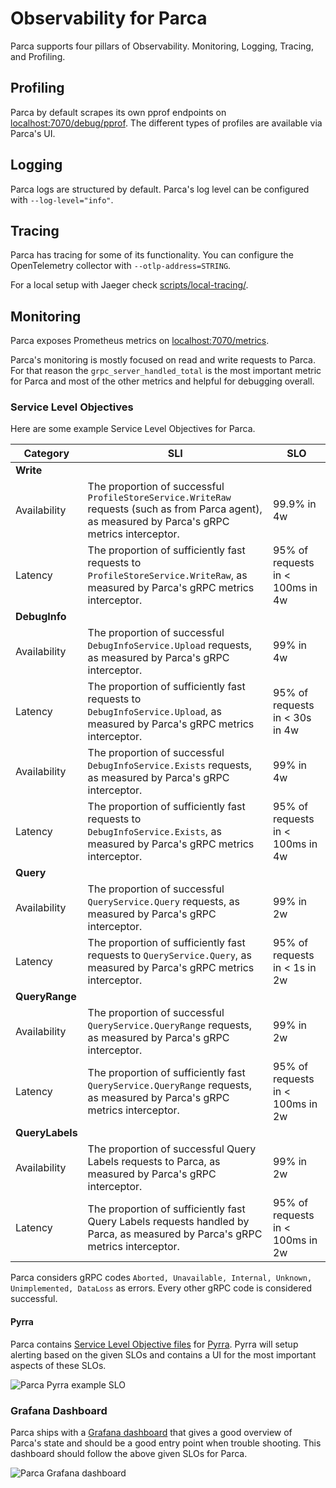 # Observability for Parca

Parca supports four pillars of Observability. Monitoring, Logging, Tracing, and Profiling.

## Profiling

Parca by default scrapes its own pprof endpoints on [localhost:7070/debug/pprof](http://localhost:7070/debug/pprof).
The different types of profiles are available via Parca's UI.

## Logging

Parca logs are structured by default. Parca's log level can be configured with `--log-level="info"`.

## Tracing

Parca has tracing for some of its functionality. You can configure the OpenTelemetry collector with `--otlp-address=STRING`. 

For a local setup with Jaeger check [scripts/local-tracing/](https://github.com/parca-dev/parca/tree/main/scripts/local-tracing).

## Monitoring

Parca exposes Prometheus metrics on [localhost:7070/metrics](http://localhost:7070/metrics).

Parca's monitoring is mostly focused on read and write requests to Parca.
For that reason the `grpc_server_handled_total` is the most important metric for Parca and most of the other metrics and helpful for debugging overall.

### Service Level Objectives

Here are some example Service Level Objectives for Parca.

| Category        | SLI                                                          | SLO                              |
| --------------- | ------------------------------------------------------------ | -------------------------------- |
| **Write**       |                                                              |                                  |
| Availability    | The proportion of successful `ProfileStoreService.WriteRaw` requests (such as from Parca agent), as measured by Parca's gRPC metrics interceptor. | 99.9% in  4w                     |
| Latency         | The proportion of sufficiently fast requests to `ProfileStoreService.WriteRaw`, as measured by Parca's gRPC metrics interceptor. | 95% of requests in < 100ms in 4w |
| **DebugInfo**   |                                                              |                                  |
| Availability    | The proportion of successful `DebugInfoService.Upload` requests, as measured by Parca's gRPC interceptor. | 99% in 4w                        |
| Latency         | The proportion of sufficiently fast requests to `DebugInfoService.Upload`, as measured by Parca's gRPC metrics interceptor. | 95% of requests in < 30s in 4w   |
| Availability    | The proportion of successful `DebugInfoService.Exists` requests, as measured by Parca's gRPC interceptor. | 99% in 4w                        |
| Latency         | The proportion of sufficiently fast requests to `DebugInfoService.Exists`, as measured by Parca's gRPC metrics interceptor. | 95% of requests in < 100ms in 4w |
| **Query**       |                                                              |                                  |
| Availability    | The proportion of successful `QueryService.Query` requests, as measured by Parca's gRPC interceptor. | 99% in 2w                        |
| Latency         | The proportion of sufficiently fast requests to `QueryService.Query`, as measured by Parca's gRPC metrics interceptor. | 95% of requests in < 1s in 2w    |
| **QueryRange**  |                                                              |                                  |
| Availability    | The proportion of successful `QueryService.QueryRange` requests, as measured by Parca's gRPC interceptor. | 99% in 2w                        |
| Latency         | The proportion of sufficiently fast `QueryService.QueryRange` requests, as measured by Parca's gRPC metrics interceptor. | 95% of requests in < 100ms in 2w |
| **QueryLabels** |                                                              |                                  |
| Availability    | The proportion of successful Query Labels requests to Parca, as measured by Parca's gRPC interceptor. | 99% in 2w                        |
| Latency         | The proportion of sufficiently fast Query Labels requests handled by Parca, as measured by Parca's gRPC metrics interceptor. | 95% of requests in < 100ms in 2w |

Parca considers gRPC codes `Aborted, Unavailable, Internal, Unknown, Unimplemented, DataLoss` as errors. Every other gRPC code is considered successful.

#### Pyrra 

Parca contains [Service Level Objective files](https://github.com/parca-dev/parca/tree/main/deploy/pyrra) for [Pyrra](https://github.com/pyrra-dev/pyrra). Pyrra will setup alerting based on the given SLOs and contains a UI for the most important aspects of these SLOs.

![Parca Pyrra example SLO](/img/pyrra.png)

### Grafana Dashboard

Parca ships with a [Grafana dashboard](https://github.com/parca-dev/parca/blob/main/deploy/grafana/parca.json) that gives a good overview of Parca's state and should be a good entry point when trouble shooting. 
This dashboard should follow the above given SLOs for Parca.  

![Parca Grafana dashboard](/img/grafana.png)

